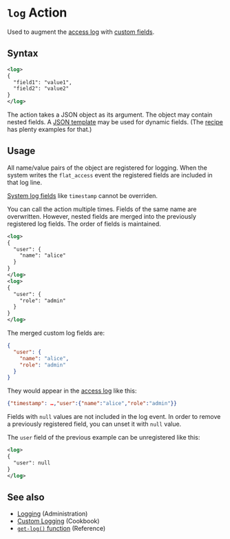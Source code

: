# `log` Action

Used to augment the [access log](/administration/logging.md#access-log) with [custom fields](/cookbook/custom-logging.md).

## Syntax

```xml
<log>
{
  "field1": "value1",
  "field2": "value2"
}
</log>
```

The action takes a JSON object as its argument. The object may contain nested fields. A [JSON template](/reference/templating/README.md) may be used for dynamic fields. (The [recipe](/cookbook/custom-logging.md) has plenty examples for that.)

## Usage

All name/value pairs of the object are registered for logging.  When the system writes the `flat_access` event the registered fields are included in that log line.

[System log fields](/administration/logging.md#fields) like `timestamp` cannot be overriden.

You can call the action multiple times. Fields of the same name are overwritten. However, nested fields are merged into the previously registered log fields.
The order of fields is maintained.

```xml
<log>
{
  "user": {
    "name": "alice"
  }
}
</log>
<log>
{
  "user": {
    "role": "admin"
  }
}
</log>
```

The merged custom log fields are:
```json
{
  "user": {
    "name": "alice",
    "role": "admin"
  }
}
```

They would appear in the [access log](/administration/logging.md#access-log) like this:

```json
{"timestamp": …,"user":{"name":"alice","role":"admin"}}
```

Fields with `null` values are not included in the log event. In order to remove a previously registered field, you can unset it with `null` value.

The `user` field of the previous example can be unregistered like this:
```xml
<log>
{
  "user": null
}
</log>
```

## See also

* [Logging](/administration/logging.md) (Administration)
* [Custom Logging](/cookbook/custom-logging.md) (Cookbook)
* [`get-log()` function](/reference/functions/get-log.md) (Reference)
